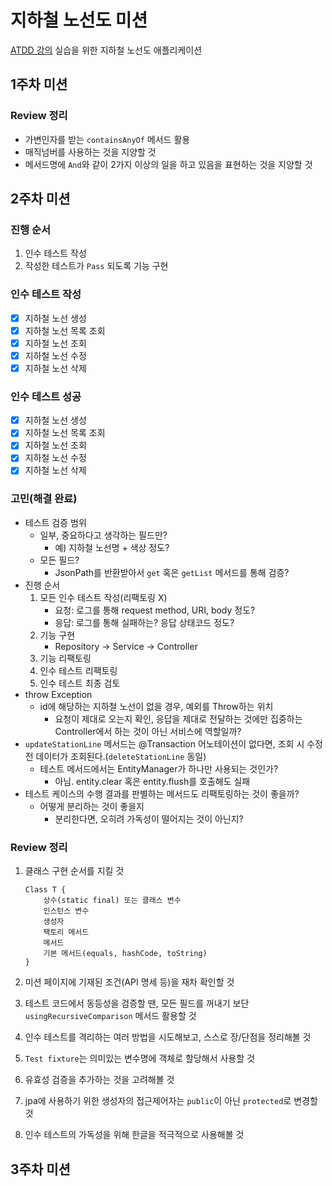 # 지하철 노선도 미션
[ATDD 강의](https://edu.nextstep.camp/c/R89PYi5H) 실습을 위한 지하철 노선도 애플리케이션

## 1주차 미션
### Review 정리
  - 가변인자를 받는 `containsAnyOf` 메서드 활용
  - 매직넘버를 사용하는 것을 지양할 것
  - 메서드명에 `And`와 같이 2가지 이상의 일을 하고 있음을 표현하는 것을 지양할 것

## 2주차 미션
### 진행 순서
  1. 인수 테스트 작성
  2. 작성한 테스트가 `Pass` 되도록 기능 구현

### 인수 테스트 작성
  - [X] 지하철 노선 생성
  - [X] 지하철 노선 목록 조회
  - [X] 지하철 노선 조회
  - [X] 지하철 노선 수정
  - [X] 지하철 노선 삭제

### 인수 테스트 성공
  - [X] 지하철 노선 생성
  - [X] 지하철 노선 목록 조회
  - [X] 지하철 노선 조회
  - [X] 지하철 노선 수정
  - [X] 지하철 노선 삭제

### 고민(해결 완료)
  - 테스트 검증 범위
     - 일부, 중요하다고 생각하는 필드만? 
        - 예) 지하철 노선명 + 색상 정도?
     - 모든 필드?
       - JsonPath를 반환받아서 `get` 혹은 `getList` 메서드를 통해 검증?
  - 진행 순서
     1. 모든 인수 테스트 작성(리팩토링 X)
        - 요청: 로그를 통해 request method, URI, body 정도?
        - 응답: 로그를 통해 실패하는? 응답 상태코드 정도?
     2. 기능 구현
        - Repository -> Service -> Controller
     3. 기능 리팩토링
     4. 인수 테스트 리팩토링 
     5. 인수 테스트 최종 검토
  - throw Exception
    - id에 해당하는 지하철 노선이 없을 경우, 예외를 Throw하는 위치
      - 요청이 제대로 오는지 확인, 응답을 제대로 전달하는 것에만 집중하는 Controller에서 하는 것이 아닌 서비스에 역할일까?
  - `updateStationLine` 메서드는 @Transaction 어노테이션이 없다면, 조회 시 수정 전 데이터가 조회된다.(`deleteStationLine` 동일)
    - 테스트 메서드에서는 EntityManager가 하나만 사용되는 것인가?
      - 아님. entity.clear 혹은 entity.flush를 호출해도 실패
  - 테스트 케이스의 수행 결과를 판별하는 메서드도 리팩토링하는 것이 좋을까?
    - 어떻게 분리하는 것이 좋을지
      - 분리한다면, 오히려 가독성이 떨어지는 것이 아닌지?

### Review 정리  

1. 클래스 구현 순서를 지킬 것
    ```
    Class T {
        상수(static final) 또는 클래스 변수
        인스턴스 변수
        생성자
        팩토리 메서드
        메서드
        기본 메서드(equals, hashCode, toString)
    }
    ```

2. 미션 페이지에 기재된 조건(API 명세 등)을 재차 확인할 것
3. 테스트 코드에서 동등성을 검증할 땐, 모든 필드를 꺼내기 보단  `usingRecursiveComparison` 메서드 활용할 것
4. 인수 테스트를 격리하는 여러 방법을 시도해보고, 스스로 장/단점을 정리해볼 것
5. `Test fixture`는 의미있는 변수명에 객체로 할당해서 사용할 것
6. 유효성 검증을 추가하는 것을 고려해볼 것
7. jpa에 사용하기 위한 생성자의 접근제어자는 `public`이 아닌 `protected`로 변경할 것
8. 인수 테스트의 가독성을 위해 한글을 적극적으로 사용해볼 것


## 3주차 미션